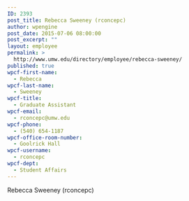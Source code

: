```yaml
---
ID: 2393
post_title: Rebecca Sweeney (rconcepc)
author: wpengine
post_date: 2015-07-06 08:00:00
post_excerpt: ""
layout: employee
permalink: >
  http://www.umw.edu/directory/employee/rebecca-sweeney/
published: true
wpcf-first-name:
  - Rebecca
wpcf-last-name:
  - Sweeney
wpcf-title:
  - Graduate Assistant
wpcf-email:
  - rconcepc@umw.edu
wpcf-phone:
  - (540) 654-1187
wpcf-office-room-number:
  - Goolrick Hall
wpcf-username:
  - rconcepc
wpcf-dept:
  - Student Affairs
---
```

Rebecca Sweeney (rconcepc)